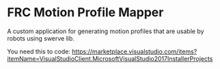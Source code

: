 # FRC Motion Profile Mapper
A custom application for generating motion profiles that are usable by robots using swerve lib.

You need this to code:
https://marketplace.visualstudio.com/items?itemName=VisualStudioClient.MicrosoftVisualStudio2017InstallerProjects
